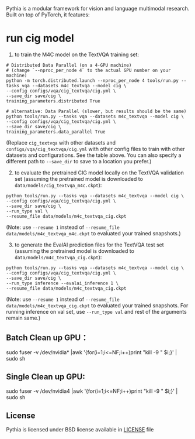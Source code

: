 

Pythia is a modular framework for vision and language multimodal research. Built on top
of PyTorch, it features:


# run cig model
1) to train the M4C model on the TextVQA training set:
```
# Distributed Data Parallel (on a 4-GPU machine)
# (change `--nproc_per_node 4` to the actual GPU number on your machine)
python -m torch.distributed.launch --nproc_per_node 4 tools/run.py --tasks vqa --datasets m4c_textvqa --model cig \
--config configs/vqa/cig_textvqa/cig.yml \
--save_dir save/cig \
training_parameters.distributed True

# alternative: Data Parallel (slower, but results should be the same)
python tools/run.py --tasks vqa --datasets m4c_textvqa --model cig \
--config configs/vqa/cig_textvqa/cig.yml \
--save_dir save/cig \
training_parameters.data_parallel True
```
(Replace `cig_textvqa` with other datasets and `configs/vqa/cig_textvqa/cig.yml` with other config files to train with other datasets and configurations. See the table above. You can also specify a different path to `--save_dir` to save to a location you prefer.)

2) to evaluate the pretrained CIG model locally on the TextVQA validation set (assuming the pretrained model is downloaded to `data/models/cig_textvqa_m4c.ckpt`):
```
python tools/run.py --tasks vqa --datasets m4c_textvqa --model cig \
--config configs/vqa/cig_textvqa/cig.yml \
--save_dir save/cig \
--run_type val \
--resume_file data/models/m4c_textvqa_cig.ckpt
```
(Note: use `--resume 1` instead of `--resume_file data/models/m4c_textvqa_m4c.ckpt` to evaluated your trained snapshots.)

3) to generate the EvalAI prediction files for the TextVQA test set (assuming the pretrained model is downloaded to `data/models/m4c_textvqa_cig.ckpt`):
```
python tools/run.py --tasks vqa --datasets m4c_textvqa --model cig \
--config configs/vqa/cig_textvqa/cig.yml \
--save_dir save/cig \
--run_type inference --evalai_inference 1 \
--resume_file data/models/m4c_textvqa_cig.ckpt
```
(Note: use `--resume 1` instead of `--resume_file data/models/m4c_textvqa_cig.ckpt` to evaluated your trained snapshots. For running inference on val set, use `--run_type val` and rest of the arguments remain same.)


## Batch Clean up GPU：
sudo fuser -v /dev/nvidia* |awk '{for(i=1;i<=NF;i++)print "kill -9 " $i;}' | sudo sh
## Single Clean up GPU:
sudo fuser -v /dev/nvidia4 |awk '{for(i=1;i<=NF;i++)print "kill -9 " $i;}' | sudo sh

## License

Pythia is licensed under BSD license available in [LICENSE](LICENSE) file

